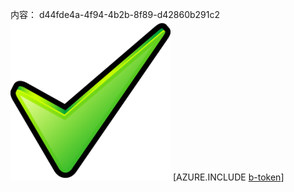 内容： d44fde4a-4f94-4b2b-8f89-d42860b291c2![图像](9ca19ed8-a0bb-4e66-ba36-3c5eddb79f02.png)
[AZURE.INCLUDE [b-token](5508c088-bfc7-4dbf-8823-09aad6920f35.md)]

